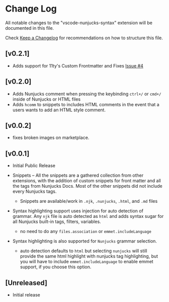 # Change Log

All notable changes to the "vscode-nunjucks-syntax" extension will be documented in this file.

Check [Keep a Changelog](http://keepachangelog.com/) for recommendations on how to structure this file.

## [v0.2.1]

- Adds support for 11ty's Custom Frontmatter and Fixes [Issue #4](https://github.com/edheltzel/nunjucks-for-visual-studio-code/issues/4)

## [v0.2.0]

- Adds Nunjucks comment when pressing the keybinding `ctrl+/` or `cmd+/` inside of Nunjucks or HTML files
- Adds `hcomm` to snippets to includes HTML comments in the event that a users wants to add an HTML style comment.

## [v0.0.2]

- fixes broken images on marketplace.

## [v0.0.1]

- Initial Public Release

- Snippets – All the snippets are a gathered collection from other extensions, with the addition of custom snippets for front matter and all the tags from Nunjucks Docs. Most of the other snippets did not include every Nunjucks tags.

  - Snippets are available/work in `.njk`, `.nunjucks`, `.html`, and `.md` files

- Syntax highlighting support uses injection for auto detection of grammar. Any `njk` file is auto detected as `html` and adds syntax sugar for all Nunjucks built-in tags, filters, variables.

  - no need to do any `files.association` or `emmet.includeLanguage`

- Syntax highlighting is also supported for `Nunjucks` grammar selection.
  - auto detection defaults to `html` but selecting `nunjucks` will still provide the same html highlight with nunjucks tag highlighting, but you will have to include `emmet.includeLanguage` to enable emmet support, if you choose this option.

## [Unreleased]

- Initial release
